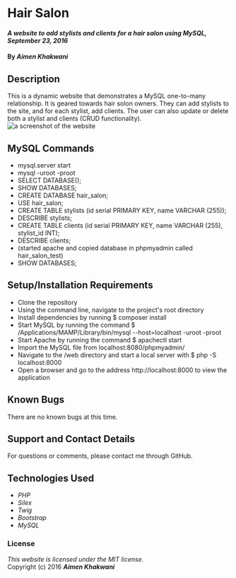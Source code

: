 # Hair Salon

#### _A website to add stylists and clients for a hair salon using MySQL, September 23, 2016_

#### By _**Aimen Khakwani**_

## Description

This is a dynamic website that demonstrates a MySQL one-to-many relationship. It is geared towards hair solon owners. They can add stylists to the site, and for each stylist, add clients. The user can also update or delete both a stylist and clients (CRUD functionality).  
<img src="/img/screenshot.png" alt="a screenshot of the website">

## MySQL Commands
* mysql.server start
* mysql -uroot -proot
* SELECT DATABASE();
* SHOW DATABASES;
* CREATE DATABASE hair_salon;
* USE hair_salon;
* CREATE TABLE stylists (id serial PRIMARY KEY, name VARCHAR (255));
* DESCRIBE stylists;
* CREATE TABLE clients (id serial PRIMARY KEY, name VARCHAR (255), stylist_id INT);
* DESCRIBE clients;
* (started apache and copied database in phpmyadmin called hair_salon_test)
* SHOW DATABASES;

## Setup/Installation Requirements

* Clone the repository
* Using the command line, navigate to the project's root directory
* Install dependencies by running $ composer install
* Start MySQL by running the command $ /Applications/MAMP/Library/bin/mysql --host=localhost -uroot -proot
* Start Apache by running the command $ apachectl start
* Import the MySQL file from localhost:8080/phpmyadmin/
* Navigate to the /web directory and start a local server with $ php -S localhost:8000
* Open a browser and go to the address http://localhost:8000 to view the application

## Known Bugs

There are no known bugs at this time.

## Support and Contact Details

For questions or comments, please contact me through GitHub.

## Technologies Used

* _PHP_
* _Silex_
* _Twig_
* _Bootstrap_
* _MySQL_

### License

*This website is licensed under the MIT license.*  
Copyright (c) 2016 **_Aimen Khakwani_**
